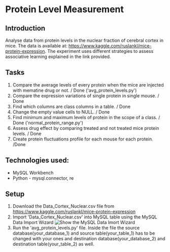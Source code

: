 # Protein Level Measurement

## Introduction
Analyse data from protein levels in the nuclear fraction of cerebral cortex in mice. The data is available at: https://www.kaggle.com/ruslankl/mice-protein-expression. The experiment uses different strategies to assess associative learning explained in the link provided. 

## Tasks

1. Compare the average levels of every protein when the mice are injected with mematine drug or not. / Done ('avg_protein_levels.py')
2. Compare the expression variations of single protein in single mouse. / Done
3. Find which columns are class columns in a table. / Done
4. Change the empty value cells to NULL. / Done
5. Find minimum and maximum levels of protein in the scope of a class. / Done ('normal_protein_range.py')
6. Assess drug effect by comparing treated and not treated mice protein levels. / Done
7. Create protein fluctuations profile for each mouse for each protein. /Done

## Technologies used:

* MySQL Workbench
* Python - mysql.connector, re

## Setup

1. Download the Data_Cortex_Nuclear.csv file from https://www.kaggle.com/ruslankl/mice-protein-expression
2. Import 'Data_Cortex_Nuclear.csv' into MySQL table using the MySQL Data Import Wizard
![Show the MySQL Data Imort Wizard](https://user-images.githubusercontent.com/47303660/75633122-348f9c80-5bfa-11ea-8701-0c26302119f3.jpg)
3. Run the 'avg_protein_levels.py' file. Inside the file the source database(your_database_1) and source table(your_table_1) has to be changed with your ones and destination database(your_database_2) and destination table(your_table_2) as well.
